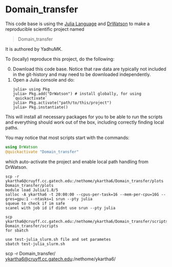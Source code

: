 # Domain_transfer

This code base is using the [Julia Language](https://julialang.org/) and
[DrWatson](https://juliadynamics.github.io/DrWatson.jl/stable/)
to make a reproducible scientific project named
> Domain_transfer

It is authored by YadhuMK.

To (locally) reproduce this project, do the following:

0. Download this code base. Notice that raw data are typically not included in the
   git-history and may need to be downloaded independently.
1. Open a Julia console and do:
   ```
   julia> using Pkg
   julia> Pkg.add("DrWatson") # install globally, for using `quickactivate`
   julia> Pkg.activate("path/to/this/project")
   julia> Pkg.instantiate()
   ```

This will install all necessary packages for you to be able to run the scripts and
everything should work out of the box, including correctly finding local paths.

You may notice that most scripts start with the commands:
```julia
using DrWatson
@quickactivate "Domain_transfer"
```
which auto-activate the project and enable local path handling from DrWatson.


```
scp -r ykartha6@cruyff.cc.gatech.edu:/nethome/ykartha6/Domain_transfer/plots Domain_transfer/plots 
module load Julia/1.8/5
salloc -A ykartha6 -t 20:00:00 --cpus-per-task=16 --mem-per-cpu=16G --gres=gpu:1 --ntasks=1 srun --pty julia
squeue to check if im safe
scanel with job id if didnt use srun --pty julia

scp ykartha6@cruyff.cc.gatech.edu:/nethome/ykartha6/Domain_transfer/scripts/output.txt Domain_transfer/scripts
for sbatch

use test-julia_slurm.sh file and set parametes
sbatch test-julia_slurm.sh

```

scp -r Domain_transfer/ ykartha6@cruyff.cc.gatech.edu:/nethome/ykartha6/